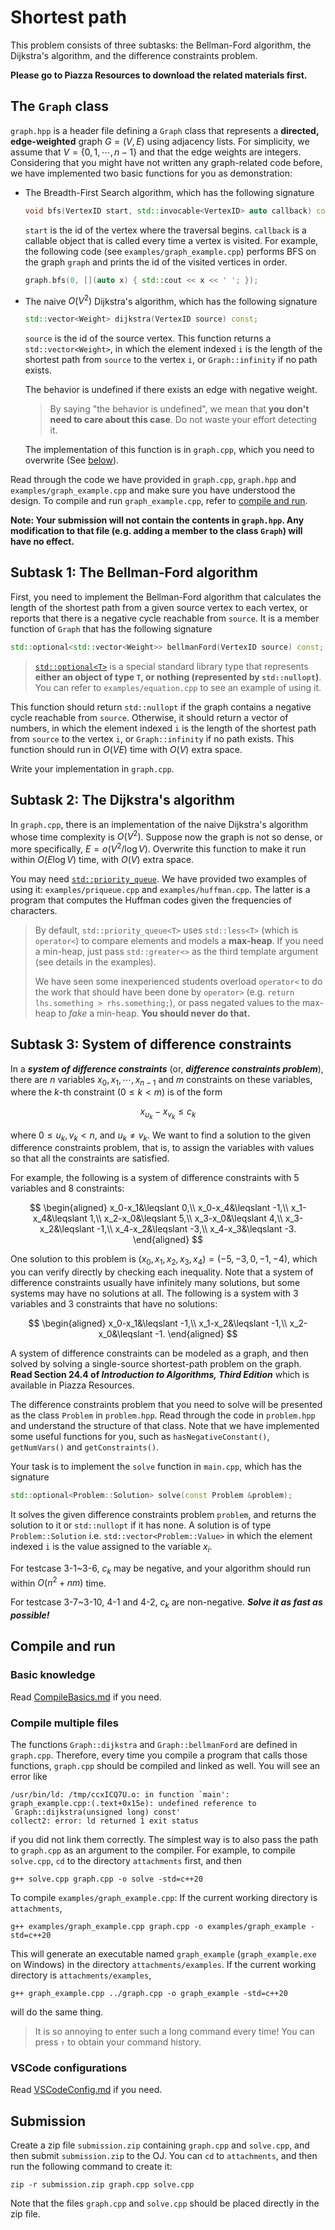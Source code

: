 # Shortest path

This problem consists of three subtasks: the Bellman-Ford algorithm, the Dijkstra's algorithm, and the difference constraints problem.

**Please go to Piazza Resources to download the related materials first.**

## The `Graph` class

`graph.hpp` is a header file defining a `Graph` class that represents a **directed, edge-weighted** graph $G=(V,E)$ using adjacency lists. For simplicity, we assume that $V=\{0,1,\cdots,n-1\}$ and that the edge weights are integers. Considering that you might have not written any graph-related code before, we have implemented two basic functions for you as demonstration:

- The Breadth-First Search algorithm, which has the following signature

  ```cpp
  void bfs(VertexID start, std::invocable<VertexID> auto callback) const;
  ```

  `start` is the id of the vertex where the traversal begins. `callback` is a callable object that is called every time a vertex is visited. For example, the following code (see `examples/graph_example.cpp`) performs BFS on the graph `graph` and prints the id of the visited vertices in order.

  ```cpp
  graph.bfs(0, [](auto x) { std::cout << x << ' '; });
  ```

- The naive $O\left(V^2\right)$ Dijkstra's algorithm, which has the following signature

  ```cpp
  std::vector<Weight> dijkstra(VertexID source) const;
  ```

  `source` is the id of the source vertex. This function returns a `std::vector<Weight>`, in which the element indexed `i` is the length of the shortest path from `source` to the vertex `i`, or `Graph::infinity` if no path exists.

  The behavior is undefined if there exists an edge with negative weight.

  > By saying "the behavior is undefined", we mean that **you don't need to care about this case**. Do not waste your effort detecting it.

  The implementation of this function is in `graph.cpp`, which you need to overwrite (See [below](#subtask-2-the-dijkstra-algorithm)).

Read through the code we have provided in `graph.cpp`, `graph.hpp` and `examples/graph_example.cpp` and make sure you have understood the design. To compile and run `graph_example.cpp`, refer to [compile and run](#compile-and-run).

**Note: Your submission will not contain the contents in `graph.hpp`. Any modification to that file (e.g. adding a member to the class `Graph`) will have no effect.**

## Subtask 1: The Bellman-Ford algorithm

First, you need to implement the Bellman-Ford algorithm that calculates the length of the shortest path from a given source vertex to each vertex, or reports that there is a negative cycle reachable from `source`. It is a member function of `Graph` that has the following signature

```cpp
std::optional<std::vector<Weight>> bellmanFord(VertexID source) const;
```

> [`std::optional<T>`](https://en.cppreference.com/w/cpp/utility/optional) is a special standard library type that represents **either an object of type `T`, or nothing (represented by `std::nullopt`)**. You can refer to `examples/equation.cpp` to see an example of using it.

This function should return `std::nullopt` if the graph contains a negative cycle reachable from `source`. Otherwise, it should return a vector of numbers, in which the element indexed `i` is the length of the shortest path from `source` to the vertex `i`, or `Graph::infinity` if no path exists. This function should run in $O(VE)$ time with $O(V)$ extra space.

Write your implementation in `graph.cpp`.

## Subtask 2: The Dijkstra's algorithm

In `graph.cpp`, there is an implementation of the naive Dijkstra's algorithm whose time complexity is $O\left(V^2\right)$. Suppose now the graph is not so dense, or more specifically, $E=o\left(V^2/\log V\right)$. Overwrite this function to make it run within $O(E\log V)$ time, with $O(V)$ extra space.

You may need [`std::priority_queue`](https://en.cppreference.com/w/cpp/container/priority_queue). We have provided two examples of using it: `examples/priqueue.cpp` and `examples/huffman.cpp`. The latter is a program that computes the Huffman codes given the frequencies of characters.

> By default, `std::priority_queue<T>` uses `std::less<T>` (which is `operator<`) to compare elements and models a **max-heap**. If you need a min-heap, just pass `std::greater<>` as the third template argument (see details in the examples).
> 
> We have seen some inexperienced students overload `operator<` to do the work that should have been done by `operator>` (e.g. `return lhs.something > rhs.something;`), or pass negated values to the max-heap to *fake* a min-heap. **You should never do that.**

## Subtask 3: System of difference constraints

In a ***system of difference constraints*** (or, ***difference constraints problem***), there are $n$ variables $x_0,x_1,\cdots,x_{n-1}$ and $m$ constraints on these variables, where the $k$-th constraint ($0\leqslant k<m$) is of the form

$$
x_{u_k}-x_{v_k}\leqslant c_k
$$

where $0\leqslant u_k,v_k<n$, and $u_k\neq v_k$. We want to find a solution to the given difference constraints problem, that is, to assign the variables with values so that all the constraints are satisfied.

For example, the following is a system of difference constraints with $5$ variables and $8$ constraints:

$$
\begin{aligned}
  x_0-x_1&\leqslant 0,\\
  x_0-x_4&\leqslant -1,\\
  x_1-x_4&\leqslant 1,\\
  x_2-x_0&\leqslant 5,\\
  x_3-x_0&\leqslant 4,\\
  x_3-x_2&\leqslant -1,\\
  x_4-x_2&\leqslant -3,\\
  x_4-x_3&\leqslant -3.
\end{aligned}
$$

One solution to this problem is $\left(x_0,x_1,x_2,x_3,x_4\right)=(-5,-3,0,-1,-4)$, which you can verify directly by checking each inequality. Note that a system of difference constraints usually have infinitely many solutions, but some systems may have no solutions at all. The following is a system with $3$ variables and $3$ constraints that have no solutions:

$$
\begin{aligned}
  x_0-x_1&\leqslant -1,\\
  x_1-x_2&\leqslant -1,\\
  x_2-x_0&\leqslant -1.
\end{aligned}
$$

A system of difference constraints can be modeled as a graph, and then solved by solving a single-source shortest-path problem on the graph. **Read Section 24.4 of *Introduction to Algorithms, Third Edition*** which is available in Piazza Resources.

The difference constraints problem that you need to solve will be presented as the class `Problem` in `problem.hpp`. Read through the code in `problem.hpp` and understand the structure of that class. Note that we have implemented some useful functions for you, such as `hasNegativeConstant()`, `getNumVars()` and `getConstraints()`.

Your task is to implement the `solve` function in `main.cpp`, which has the signature

```cpp
std::optional<Problem::Solution> solve(const Problem &problem);
```

It solves the given difference constraints problem `problem`, and returns the solution to it or `std::nullopt` if it has none. A solution is of type `Problem::Solution` i.e. `std::vector<Problem::Value>` in which the element indexed `i` is the value assigned to the variable $x_i$.

For testcase 3-1\~3-6, $c_k$ may be negative, and your algorithm should run within $O\left(n^2+nm\right)$ time.

For testcase 3-7\~3-10, 4-1 and 4-2, $c_k$ are non-negative. ***Solve it as fast as possible!***

## Compile and run

### Basic knowledge

Read [CompileBasics.md](CompileBasics.md) if you need.

### Compile multiple files

The functions `Graph::dijkstra` and `Graph::bellmanFord` are defined in `graph.cpp`. Therefore, every time you compile a program that calls those functions, `graph.cpp` should be compiled and linked as well. You will see an error like

```
/usr/bin/ld: /tmp/ccxICQ7U.o: in function `main':
graph_example.cpp:(.text+0x15e): undefined reference to `Graph::dijkstra(unsigned long) const'
collect2: error: ld returned 1 exit status
```

if you did not link them correctly. The simplest way is to also pass the path to `graph.cpp` as an argument to the compiler. For example, to compile `solve.cpp`, `cd` to the directory `attachments` first, and then

```shell
g++ solve.cpp graph.cpp -o solve -std=c++20
```

To compile `examples/graph_example.cpp`: If the current working directory is `attachments`,

```
g++ examples/graph_example.cpp graph.cpp -o examples/graph_example -std=c++20
```

This will generate an executable named `graph_example` (`graph_example.exe` on Windows) in the directory `attachments/examples`. If the current working directory is `attachments/examples`,

```
g++ graph_example.cpp ../graph.cpp -o graph_example -std=c++20
```

will do the same thing.

> It is so annoying to enter such a long command every time! You can press `↑` to obtain your command history.

### VSCode configurations

Read [VSCodeConfig.md](VSCodeConfig.md) if you need.

## Submission

Create a zip file `submission.zip` containing `graph.cpp` and `solve.cpp`, and then submit `submission.zip` to the OJ. You can `cd` to `attachments`, and then run the following command to create it:

```
zip -r submission.zip graph.cpp solve.cpp
```

Note that the files `graph.cpp` and `solve.cpp` should be placed directly in the zip file.
